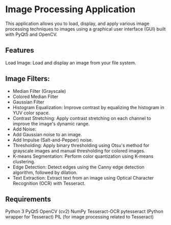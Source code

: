 # Image Processing Application
This application allows you to load, display, and apply various image processing techniques to images using a graphical user interface (GUI) built with PyQt5 and OpenCV.

## Features
Load Image: Load and display an image from your file system.
## Image Filters:
- Median Filter (Grayscale)
- Colored Median Filter
- Gaussian Filter
- Histogram Equalization: Improve contrast by equalizing the histogram in YUV color space.
- Contrast Stretching: Apply contrast stretching on each channel to improve the image's dynamic range.
- Add Noise:
- Add Gaussian noise to an image.
- Add Impulse (Salt-and-Pepper) noise.
- Thresholding: Apply binary thresholding using Otsu's method for grayscale images and manual thresholding for colored images.
- K-means Segmentation: Perform color quantization using K-means clustering.
- Edge Detection: Detect edges using the Canny edge detection algorithm, followed by dilation.
- Text Extraction: Extract text from an image using Optical Character Recognition (OCR) with Tesseract.
## Requirements
Python 3
PyQt5
OpenCV (cv2)
NumPy
Tesseract-OCR
pytesseract (Python wrapper for Tesseract)
PIL (for image processing related to Tesseract)